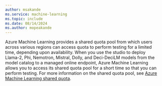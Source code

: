 ```yaml
---
author: msakande
ms.service: machine-learning
ms.topic: include
ms.date: 08/14/2024
ms.author: mopeakande
---
```


Azure Machine Learning provides a shared quota pool from which users across various regions can access quota to perform testing for a limited time, depending upon availability. 
When you use the studio to deploy Llama-2, Phi, Nemotron, Mistral, Dolly, and Deci-DeciLM models from the model catalog to a managed online endpoint, Azure Machine Learning allows you to access its shared quota pool for a short time so that you can perform testing. For more information on the shared quota pool, see [Azure Machine Learning shared quota](../how-to-manage-quotas.md#azure-machine-learning-shared-quota).